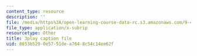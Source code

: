 ```yaml
---
content_type: resource
description: ''
file: /media/https%3A/open-learning-course-data-rc.s3.amazonaws.com/9-40-introduction-to-neural-computation-spring-2018/8653b5290e5751dea7648c54c14ee62f_K1pxJVdqlxw.vtt
file_type: application/x-subrip
resourcetype: Other
title: 3play caption file
uid: 8653b529-0e57-51de-a764-8c54c14ee62f
---
```

